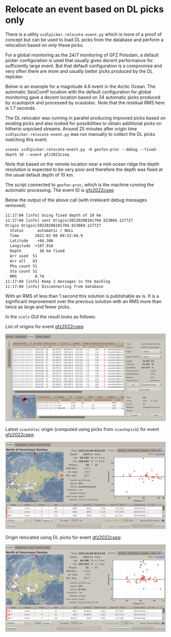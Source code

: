 # Relocate an event based on DL picks only

There is a utility `scdlpicker.relocate-event.py` which is more of a proof of concept but can be used to load DL picks from the database and perform a relocation based on *only* these picks.

For a global monitoring as the 24/7 monitoring of GFZ Potsdam, a default picker configuration is used that usually gives decent performance for sufficiently large event. But that default configuration is a compromise and very often there are more and usually better picks produced by the DL repicker.

Below is an example for a magnitude 4.6 event in the Arctic Ocean. The automatic SeisComP location with the default configuration for global monitoring gave a decent location based on 34 automatic picks produced by scautopick and processed by scautoloc. Note that the residual RMS here is 1.7 seconds.

The DL relocator was running in parallel producing improved picks based on existing picks and also looked for possibilities to obtain additional picks on hitherto unpicked streams. Around 25 minutes after origin time `scdlpicker.relocate-event.py` was run manually to collect the DL picks matching this event.

```
scexec scdlpicker.relocate-event.py -H geofon-proc --debug --fixed-depth 10 --event gfz2022cseq
```

Note that based on the remote location near a mid-ocean ridge the depth resolution is expected to be very poor and therefore the depth was fixed at the usual default depth of 10 km.

The script connected to `geofon-proc`, which is the machine running the automatic processing. The event ID is [gfz2022cseq](http://geofon.gfz-potsdam.de/eqinfo/event.php?id=gfz2022cseq)

Below the output of the above call (with irrelevant debug messages removed).

```
11:17:04 [info] Using fixed depth of 10 km
11:17:04 [info] sent Origin/20220208101704.923884.127727
Origin Origin/20220208101704.923884.127727
  Status      automatic / NULL
  Time       2022-02-08 09:52:04.9
  Latitude    +84.306
  Longitude  +107.916
  Depth        10 km fixed
  Arr used  51
  Arr all   63
  Pha count 51
  Sta count 51
  RMS        0.74
11:17:04 [info] Keep 2 messages in the backlog
11:17:04 [info] Disconnecting from database
```

With an RMS of less than 1 second this solution is publishable as is. It is a significant improvement over the previous solution with an RMS more than twice as large and fewer picks.

In the `scolv` GUI the result looks as follows:

List of origins for event [gfz2022cseq](http://geofon.gfz-potsdam.de/eqinfo/event.php?id=gfz2022cseq):

![Screenshot from SeisComP scolv: list of origins for event gfz2022cseq](images/dl-reloc-scolv-1.png)


Latest `scautoloc` origin (computed using picks from `scautopick`) for event [gfz2022cseq](http://geofon.gfz-potsdam.de/eqinfo/event.php?id=gfz2022cseq):

![Screenshot from SeisComP scolv: latest scautoloc origin for event gfz2022cseq](images/dl-reloc-scolv-2-autoloc.png)


Origin relocated using DL picks for event [gfz2022cseq](http://geofon.gfz-potsdam.de/eqinfo/event.php?id=gfz2022cseq):

![Screenshot from SeisComP scolv: origin relocated using DL picks for event gfz2022cseq](images/dl-reloc-scolv-2-dl-relocated.png)
